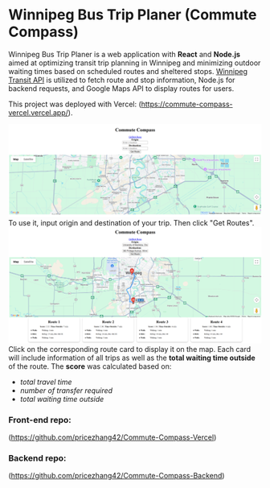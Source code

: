 # Winnipeg Bus Trip Planer (Commute Compass)

 Winnipeg Bus Trip Planer is a web application with **React** and **Node.js** aimed at optimizing transit trip planning in Winnipeg and minimizing outdoor waiting times based on scheduled routes and sheltered stops. [Winnipeg Transit API](ttps://api.winnipegtransit.com/) is utilized to fetch route and stop information, Node.js for backend requests, and Google Maps API to display routes for users.

This project was deployed with Vercel: 
(https://commute-compass-vercel.vercel.app/).

![alt text](images/main_page.png)
To use it, input origin and destination of your trip. Then click "Get Routes".
![alt text](images/get_routes.png)
Click on the corresponding route card to display it on the map. Each card will include information of all trips as well as the **total waiting time outside** of the route. 
The **score** was calculated based on:
 - _total travel time_
 - _number of transfer required_
 - _total waiting time outside_

### Front-end repo:
(https://github.com/pricezhang42/Commute-Compass-Vercel)

### Backend repo:
(https://github.com/pricezhang42/Commute-Compass-Backend)
